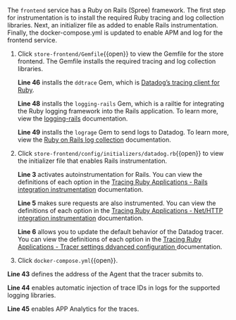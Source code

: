 The `frontend` service has a Ruby on Rails (Spree) framework. The first step for instrumentation is to install the required Ruby tracing and log collection libraries. Next, an initializer file as added to enable Rails instrumentation. Finally, the docker-compose.yml is updated to enable APM and log for the frontend service. 

1. Click `store-frontend/Gemfile`{{open}} to view the Gemfile for the store frontend. The Gemfile installs the required tracing and log collection libraries.<p> **Line 46** installs the `ddtrace` Gem, which is <a href="https://docs.datadoghq.com/agent/docker/log/?tab=dockercompose#activate-log-integrations" target="_blank">Datadog’s tracing client for Ruby</a>. <p>**Line 48** installs the `logging-rails` Gem, which is a railtie for integrating the Ruby logging framework into the Rails application. To learn more, view the <a href="https://github.com/TwP/logging-rails" target="_blank">logging-rails</a> documentation. <p>**Line 49** installs the `lograge` Gem to send logs to Datadog. To learn more, view the <a href="https://docs.datadoghq.com/logs/log_collection/ruby/#setup" target="_blank">Ruby on Rails log collection</a> documentation.


2. Click `store-frontend/config/initializers/datadog.rb`{{open}} to view the initializer file that enables Rails instrumentation. <p>**Line 3** activates autoinstrumentation for Rails. You can view the definitions of each option in the <a href="https://docs.datadoghq.com/tracing/setup/ruby/#rails" target="_blank">Tracing Ruby Applications - Rails integration instrumentation</a> documentation. <p>**Line 5** makes sure requests are also instrumented. You can view the definitions of each option in the <a href="https://docs.datadoghq.com/tracing/setup/ruby/#net-http" target="_blank">Tracing Ruby Applications - Net/HTTP integration instrumentation</a> documentation. <p>**Line 6** allows you to update the default behavior of the Datadog tracer. You can view the definitions of each option in the <a href="https://docs.datadoghq.com/tracing/setup/ruby/#advanced-configuration" target="_blank">Tracing Ruby Applications - Tracer settings ddvanced configuration </a> documentation.

3. Click `docker-compose.yml`{{open}}. 

**Line 43** defines the address of the Agent that the tracer submits to.

**Line 44** enables automatic injection of trace IDs in logs for the supported logging libraries.

**Line 45** enables APP Analytics for the traces.